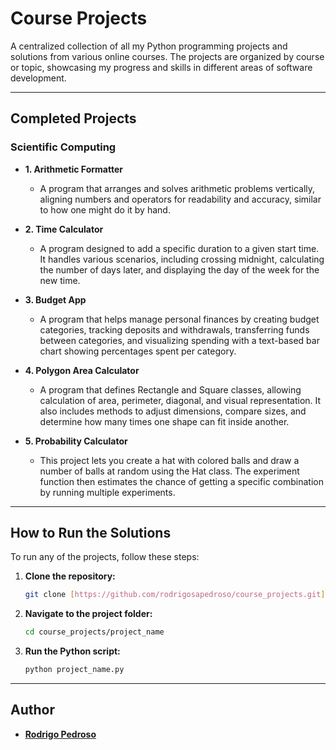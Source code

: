 # Course Projects

A centralized collection of all my Python programming projects and solutions from various online courses. The projects are organized by course or topic, showcasing my progress and skills in different areas of software development.

---

## Completed Projects

### Scientific Computing

* **1. Arithmetic Formatter**
    * A program that arranges and solves arithmetic problems vertically, aligning numbers and operators for readability and accuracy, similar to how one might do it by hand.

* **2. Time Calculator**
    * A program designed to add a specific duration to a given start time. It handles various scenarios, including crossing midnight, calculating the number of days later, and displaying the day of the week for the new time.

* **3. Budget App**
    * A program that helps manage personal finances by creating budget categories, tracking deposits and withdrawals, transferring funds between categories, and visualizing spending with a text-based bar chart showing percentages spent per category.

* **4. Polygon Area Calculator**
    * A program that defines Rectangle and Square classes, allowing calculation of area, perimeter, diagonal, and visual representation. It also includes methods to adjust dimensions, compare sizes, and determine how many times one shape can fit inside another.

* **5. Probability Calculator**    
    * This project lets you create a hat with colored balls and draw a number of balls at random using the Hat class. The experiment function then estimates the chance of getting a specific combination by running multiple experiments. 

---

## How to Run the Solutions

To run any of the projects, follow these steps:

1.  **Clone the repository:**
    ```bash
    git clone [https://github.com/rodrigosapedroso/course_projects.git](https://github.com/rodrigosapedroso/course_projects.git)
    ```

2.  **Navigate to the project folder:**
    ```bash
    cd course_projects/project_name
    ```

3.  **Run the Python script:**
    ```bash
    python project_name.py
    ```

---

## Author

-   **[Rodrigo Pedroso](https://github.com/rodrigosapedroso)**